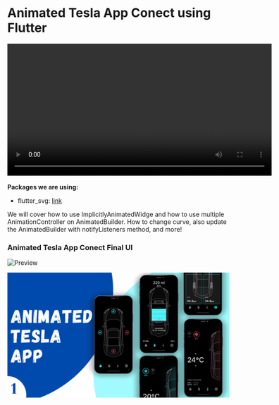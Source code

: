 # Animated Tesla App Conect using Flutter

<video width="600" controls>
  <source src="tesla_demo.mp4" type="video/mp4">
  Your browser does not support the video tag.
</video>

**Packages we are using:**

- flutter_svg: [link](https://pub.dev/packages/flutter_svg)

We will cover how to use ImplicitlyAnimatedWidge and how to use multiple AnimationController on AnimatedBuilder. How to change curve, also update the AnimatedBuilder with notifyListeners method, and more!

### Animated Tesla App Conect Final UI

![Preview](/gif.gif)

![App UI](/ui.png)
